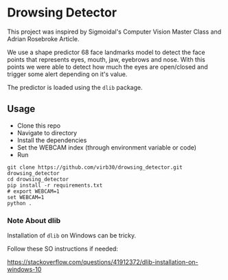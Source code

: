 # Drowsing Detector

This project was inspired by Sigmoidal's Computer Vision Master Class
and Adrian Rosebroke Article.

We use a shape predictor 68 face landmarks model to detect the
face points that represents eyes, mouth, jaw, eyebrows and nose.
With this points we were able to detect how much the eyes are open/closed and
trigger some alert depending on it's value.

The predictor is loaded using the `dlib` package.

## Usage

- Clone this repo
- Navigate to directory
- Install the dependencies
- Set the WEBCAM index (through environment variable or code)
- Run

```shell
git clone https://github.com/virb30/drowsing_detector.git drowsing_detector
cd drowsing_detector
pip install -r requirements.txt
# export WEBCAM=1
set WEBCAM=1
python .
```

### Note About dlib

Installation of `dlib` on Windows can be tricky.

Follow these SO instructions if needed:

https://stackoverflow.com/questions/41912372/dlib-installation-on-windows-10